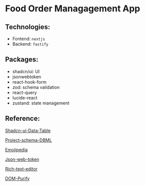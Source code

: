 # Food Order Managagement App

## Technologies:

- Fontend: `nextjs`
- Backend: `fastify`

## Packages:

- shadcn/ui: UI
- jsonwebtoken
- react-hook-form
- zod: schema validation
- react-query
- lucide-react
- zustand: state management

## Reference:

[Shadcn-ui-Data-Table](https://ui.shadcn.com/docs/components/data-table)

[Project-schema-DBML](https://dbdiagram.io/d/679ff485263d6cf9a0c8616d)

[Emojipedia](https://emojipedia.org/activity)

[Json-web-token](https://jwt.io/)

[Rich-text-editor](https://www.tiny.cloud/)

[DOM-Purify](https://www.npmjs.com/package/dompurify)
